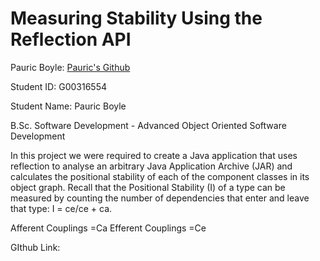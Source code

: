 # Measuring Stability Using the Reflection API
  Pauric Boyle: [Pauric's Github](https://github.com/Pboyle5h/AOOP)  

Student ID: G00316554

Student Name: Pauric Boyle 

B.Sc. Software Development - Advanced Object Oriented Software Development

In this project we were required to create a Java application that uses reflection to analyse an arbitrary Java
Application Archive (JAR) and calculates the positional stability of each of the component
classes in its object graph. Recall that the Positional Stability (I) of a type can be measured by
counting the number of dependencies that enter and leave that type:
I = ce/ce + ca.

Afferent Couplings =Ca
Efferent Couplings =Ce

GIthub Link: 
